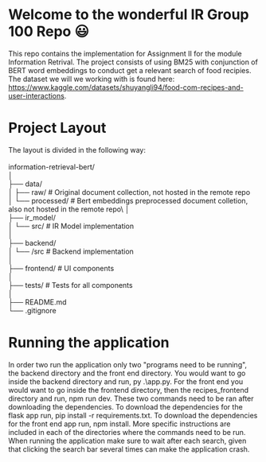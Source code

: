 # Welcome to the wonderful IR Group 100 Repo 😃

This repo contains the implementation for Assignment II for the module Information Retrival.
The project consists of using BM25 with conjunction of BERT word embeddings to conduct get a relevant search of food recipies.
The dataset we will we working with is found here: https://www.kaggle.com/datasets/shuyangli94/food-com-recipes-and-user-interactions.

# Project Layout

The layout is divided in the following way:\
\
information-retrieval-bert/\
│\
├── data/\
│   ├── raw/               # Original document collection, not hosted in the remote repo\
│   └── processed/         # Bert embeddings preprocessed document colletion, also not hosted in the remote repo\ 
│\
├── ir_model/\
│   └── src/               # IR Model implementation\
│\
├── backend/\
│   └── /src               # Backend implementation\
│\
├── frontend/              # UI components\
│\
├── tests/                 # Tests for all components\
│\
├── README.md\
└── .gitignore

# Running the application
In order two run the application only two "programs need to be running", the backend directory and the front end directory. You would want to go inside the backend directory and run, py .\app.py. For the front end you would want to go inside the frontend directory, then the recipes_frontend directory and run, npm run dev. These two commands need to be ran after downloading the dependencies. To download the dependencies for the flask app run, pip install -r requirements.txt. To download the dependencies for the front end app run, npm install. More specific instructions are included in each of the directories where the commands need to be run. When running the application make sure to wait after each search, given that clicking the search bar several times can make the application crash.